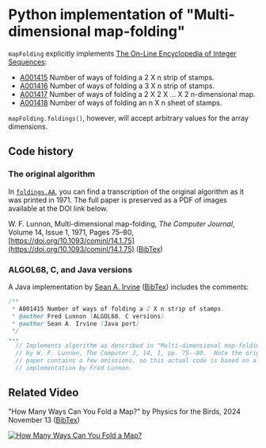 # Python implementation of "Multi-dimensional map-folding"

`mapFolding` explicitly implements [The On-Line Encyclopedia of Integer Sequences](https://oeis.org/):

- [A001415](https://oeis.org/A001415) Number of ways of folding a 2 X n strip of stamps.
- [A001416](https://oeis.org/A001416) Number of ways of folding a 3 X n strip of stamps.
- [A001417](https://oeis.org/A001417) Number of ways of folding a 2 X 2 X ... X 2 n-dimensional map.
- [A001418](https://oeis.org/A001418) Number of ways of folding an n X n sheet of stamps.

`mapFolding.foldings()`, however, will accept arbitrary values for the array dimensions.

## Code history

### The original algorithm

In [`foldings.AA`](foldings.AA), you can find a transcription of the original algorithm as it was printed in 1971. The full paper is preserved as a PDF of images available at the DOI link below.

W. F. Lunnon, Multi-dimensional map-folding, *The Computer Journal*, Volume 14, Issue 1, 1971, Pages 75–80, [https://doi.org/10.1093/comjnl/14.1.75](https://doi.org/10.1093/comjnl/14.1.75) ([BibTex](citations/Lunnon.bibtex))

### ALGOL68, C, and Java versions

A Java implementation by [Sean A. Irvine](https://github.com/archmageirvine/joeis/blob/80e3e844b11f149704acbab520bc3a3a25ac34ff/src/irvine/oeis/a001/A001415.java) ([BibTex](citations/jOEIS.bibtex))
 includes the comments:

```java
/**
 * A001415 Number of ways of folding a 2 X n strip of stamps.
 * @author Fred Lunnon (ALGOL68, C versions)
 * @author Sean A. Irvine (Java port)
 */
...
  // Implements algorithm as described in "Multi-dimensional map-folding",
  // by W. F. Lunnon, The Computer J, 14, 1, pp. 75--80.  Note the original
  // paper contains a few omissions, so this actual code is based on a C
  // implementation by Fred Lunnon.
```

## Related Video

"How Many Ways Can You Fold a Map?" by Physics for the Birds, 2024 November 13 ([BibTex](citations/Physics_for_the_Birds.bibtex))

[![How Many Ways Can You Fold a Map?](https://img.youtube.com/vi/sfH9uIY3ln4/0.jpg)](https://www.youtube.com/watch?v=sfH9uIY3ln4)
